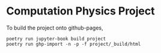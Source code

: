 # Computation Physics Project

To build the project onto github-pages,

```
poetry run jupyter-book build project
poetry run ghp-import -n -p -f project/_build/html
```